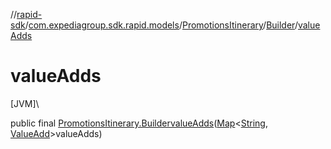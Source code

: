 //[rapid-sdk](../../../../index.md)/[com.expediagroup.sdk.rapid.models](../../index.md)/[PromotionsItinerary](../index.md)/[Builder](index.md)/[valueAdds](value-adds.md)

# valueAdds

[JVM]\

public final [PromotionsItinerary.Builder](index.md)[valueAdds](value-adds.md)([Map](https://docs.oracle.com/javase/8/docs/api/java/util/Map.html)&lt;[String](https://docs.oracle.com/javase/8/docs/api/java/lang/String.html), [ValueAdd](../../-value-add/index.md)&gt;valueAdds)
